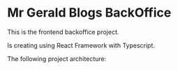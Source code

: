 # Mr Gerald Blogs BackOffice

This is the frontend backoffice project.

Is creating using React Framework with Typescript.

The following project architecture:

